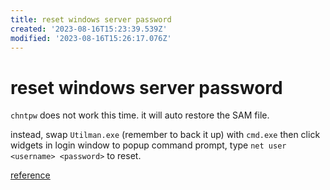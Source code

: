 ```yaml
---
title: reset windows server password
created: '2023-08-16T15:23:39.539Z'
modified: '2023-08-16T15:26:17.076Z'
---
```


# reset windows server password

`chntpw` does not work this time. it will auto restore 
the SAM file.

instead, swap `Utilman.exe` (remember to back it up) with `cmd.exe` then click widgets in login window to popup command prompt, type `net user <username> <password>` to reset.

[reference](https://www.top-password.com/blog/reset-forgotten-windows-server-2016-password/)
